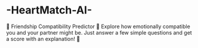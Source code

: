 # -HeartMatch-AI-
💞 Friendship Compatibility Predictor 💞 Explore how emotionally compatible you and your partner might be. Just answer a few simple questions and get a score with an explanation! 💑
